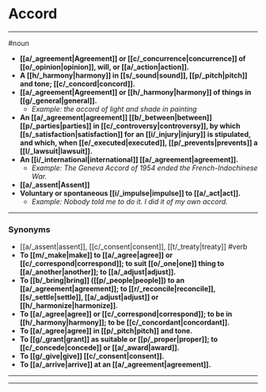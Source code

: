 # Accord
---
#noun
- **[[a/_agreement|Agreement]] or [[c/_concurrence|concurrence]] of [[o/_opinion|opinion]], will, or [[a/_action|action]].**
- **A [[h/_harmony|harmony]] in [[s/_sound|sound]], [[p/_pitch|pitch]] and tone; [[c/_concord|concord]].**
- **[[a/_agreement|Agreement]] or [[h/_harmony|harmony]] of things in [[g/_general|general]].**
	- _Example: the accord of light and shade in painting_
- **An [[a/_agreement|agreement]] [[b/_between|between]] [[p/_parties|parties]] in [[c/_controversy|controversy]], by which [[s/_satisfaction|satisfaction]] for an [[i/_injury|injury]] is stipulated, and which, when [[e/_executed|executed]], [[p/_prevents|prevents]] a [[l/_lawsuit|lawsuit]].**
- **An [[i/_international|international]] [[a/_agreement|agreement]].**
	- _Example: The Geneva Accord of 1954 ended the French-Indochinese War._
- **[[a/_assent|Assent]]**
- **Voluntary or spontaneous [[i/_impulse|impulse]] to [[a/_act|act]].**
	- _Example: Nobody told me to do it. I did it of my own accord._
---
### Synonyms
- [[a/_assent|assent]], [[c/_consent|consent]], [[t/_treaty|treaty]]
#verb
- **To [[m/_make|make]] to [[a/_agree|agree]] or [[c/_correspond|correspond]]; to suit [[o/_one|one]] thing to [[a/_another|another]]; to [[a/_adjust|adjust]].**
- **To [[b/_bring|bring]] ([[p/_people|people]]) to an [[a/_agreement|agreement]]; to [[r/_reconcile|reconcile]], [[s/_settle|settle]], [[a/_adjust|adjust]] or [[h/_harmonize|harmonize]].**
- **To [[a/_agree|agree]] or [[c/_correspond|correspond]]; to be in [[h/_harmony|harmony]]; to be [[c/_concordant|concordant]].**
- **To [[a/_agree|agree]] in [[p/_pitch|pitch]] and tone.**
- **To [[g/_grant|grant]] as suitable or [[p/_proper|proper]]; to [[c/_concede|concede]] or [[a/_award|award]].**
- **To [[g/_give|give]] [[c/_consent|consent]].**
- **To [[a/_arrive|arrive]] at an [[a/_agreement|agreement]].**
---
---
